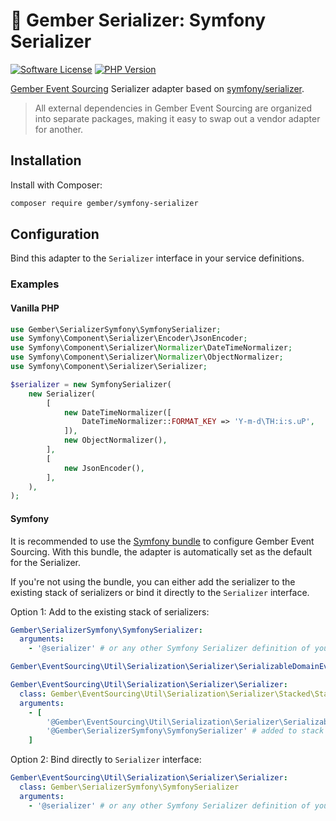 # 🫚 Gember Serializer: Symfony Serializer
[![Software License](https://img.shields.io/badge/license-MIT-brightgreen.svg?style=flat)](LICENSE)
[![PHP Version](https://img.shields.io/badge/php-%5E8.3-8892BF.svg?style=flat)](http://www.php.net)

[Gember Event Sourcing](https://github.com/GemberPHP/event-sourcing) Serializer adapter based on [symfony/serializer](https://github.com/symfony/serializer).

> All external dependencies in Gember Event Sourcing are organized into separate packages,
> making it easy to swap out a vendor adapter for another.

## Installation
Install with Composer:
```bash
composer require gember/symfony-serializer
```

## Configuration
Bind this adapter to the `Serializer` interface in your service definitions.

### Examples

#### Vanilla PHP
```php
use Gember\SerializerSymfony\SymfonySerializer;
use Symfony\Component\Serializer\Encoder\JsonEncoder;
use Symfony\Component\Serializer\Normalizer\DateTimeNormalizer;
use Symfony\Component\Serializer\Normalizer\ObjectNormalizer;
use Symfony\Component\Serializer\Serializer;

$serializer = new SymfonySerializer(
    new Serializer(
        [
            new DateTimeNormalizer([
                DateTimeNormalizer::FORMAT_KEY => 'Y-m-d\TH:i:s.uP',
            ]),
            new ObjectNormalizer(),
        ],
        [
            new JsonEncoder(),
        ],
    ),
);
```

#### Symfony
It is recommended to use the [Symfony bundle](https://github.com/GemberPHP/event-sourcing-symfony-bundle) to configure Gember Event Sourcing.
With this bundle, the adapter is automatically set as the default for the Serializer.

If you're not using the bundle, you can either add the serializer to the existing stack of serializers or bind it directly to the `Serializer` interface.

Option 1: Add to the existing stack of serializers:
```yaml
Gember\SerializerSymfony\SymfonySerializer:
  arguments: 
    - '@serializer' # or any other Symfony Serializer definition of your choice 

Gember\EventSourcing\Util\Serialization\Serializer\SerializableDomainEvent\SerializableDomainEventSerializer: ~

Gember\EventSourcing\Util\Serialization\Serializer\Serializer:
  class: Gember\EventSourcing\Util\Serialization\Serializer\Stacked\StackedSerializer
  arguments:
    - [
        '@Gember\EventSourcing\Util\Serialization\Serializer\SerializableDomainEvent\SerializableDomainEventSerializer',
        '@Gember\SerializerSymfony\SymfonySerializer' # added to stack of serializers
    ]
```

Option 2: Bind directly to `Serializer` interface:
```yaml
Gember\EventSourcing\Util\Serialization\Serializer\Serializer:
  class: Gember\SerializerSymfony\SymfonySerializer
  arguments:
    - '@serializer' # or any other Symfony Serializer definition of your choice
```
